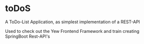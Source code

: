 # toDoS
A ToDo-List Application, as simplest implementation of a REST-API

Used to check out the Yew Frontend Framework and train creating SpringBoot Rest-API's

